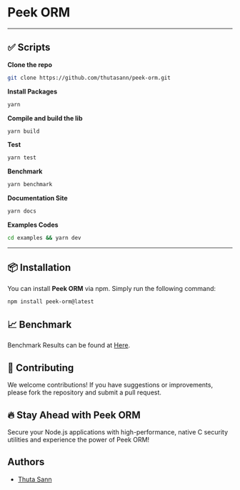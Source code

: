 # **Peek ORM**

---

## ✅ Scripts

**Clone the repo**

```bash
git clone https://github.com/thutasann/peek-orm.git
```

**Install Packages**

```bash
yarn
```

**Compile and build the lib**

```bash
yarn build
```

**Test**

```bash
yarn test
```

**Benchmark**

```bash
yarn benchmark
```

**Documentation Site**

```bash
yarn docs
```

**Examples Codes**

```bash
cd examples && yarn dev
```

---

## 📦 **Installation**

You can install **Peek ORM** via npm. Simply run the following command:

```bash
npm install peek-orm@latest
```

## 📈 Benchmark

Benchmark Results can be found at [Here](./__test__/benchmark/results/).

## 🤝 Contributing

We welcome contributions! If you have suggestions or improvements, please fork the repository and submit a pull request.

## 🔥 Stay Ahead with Peek ORM

Secure your Node.js applications with high-performance, native C security utilities and experience the power of Peek ORM!

## Authors

- [Thuta Sann](https://github.com/thutasann)
